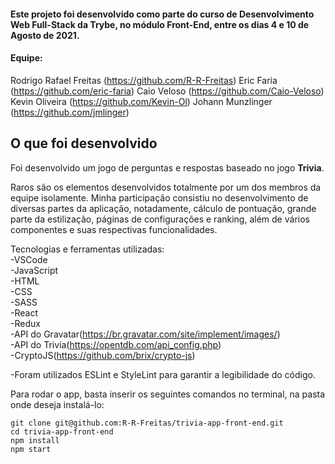 #### Este projeto foi desenvolvido como parte do curso de Desenvolvimento Web Full-Stack da Trybe, no módulo Front-End, entre os dias 4 e 10 de Agosto de 2021.

#### Equipe: 
Rodrigo Rafael Freitas (https://github.com/R-R-Freitas)
Eric Faria (https://github.com/eric-faria)
Caio Veloso (https://github.com/Caio-Veloso)
Kevin Oliveira (https://github.com/Kevin-Ol)
Johann Munzlinger (https://github.com/jmlinger)

## O que foi desenvolvido

Foi desenvolvido um jogo de perguntas e respostas baseado no jogo **Trivia**.

Raros são os elementos desenvolvidos totalmente por um dos membros da equipe isolamente. Minha participação consistiu no desenvolvimento de diversas partes da aplicação, notadamente, cálculo de pontuação, grande parte da estilização, páginas de configurações e ranking, além de vários componentes e suas respectivas funcionalidades.

Tecnologias e ferramentas utilizadas:  
-VSCode  
-JavaScript  
-HTML  
-CSS  
-SASS  
-React  
-Redux  
-API do Gravatar(https://br.gravatar.com/site/implement/images/)  
-API do Trivia(https://opentdb.com/api_config.php)  
-CryptoJS(https://github.com/brix/crypto-js)  


-Foram utilizados ESLint e StyleLint para garantir a legibilidade do código. 

Para rodar o app, basta inserir os seguintes comandos no terminal, na pasta onde deseja instalá-lo:

```
git clone git@github.com:R-R-Freitas/trivia-app-front-end.git
cd trivia-app-front-end
npm install
npm start
```

